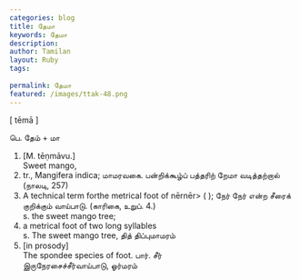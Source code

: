 ```yaml
---
categories: blog
title: தேமா
keywords: தேமா
description: 
author: Tamilan
layout: Ruby
tags: 
 
permalink: தேமா
featured: /images/ttak-48.png
---
```

  
[ tēmā ]  
  
பெ. தேம் + மா  
1. [M. tēṇmāvu.]  
Sweet mango,  
1. tr., Mangifera indica; மாமரவகை. பன்றிக்கூழ்ப் பத்தரிற் றேமா வடித்தற்றால் (நாலடி, 257)  
2. A technical term forthe metrical foot of nērnēr> ( ); நேர் நேர் என்ற சீரைக் குறிக்கும் வாய்பாடு. (காரிகை, உறுப். 4.)  
s. the sweet mango tree;  
2. a metrical foot of two long syllables  
s. The sweet mango tree, தித் திப்புமாமரம்  
2. [in prosody]  
The spondee species of foot. பார். சீர்  
இருநேரசைச்சீர்வாய்பாடு, ஓர்மரம்